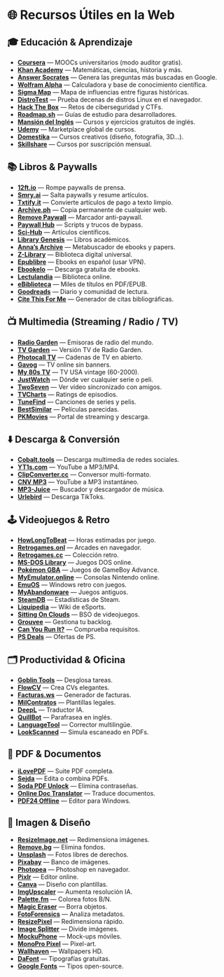 # 🌐 Recursos Útiles en la Web

## 🎓 Educación & Aprendizaje
- **[Coursera](https://www.coursera.org/)** — MOOCs universitarios (modo auditor gratis).
- **[Khan Academy](https://es.khanacademy.org/)** — Matemáticas, ciencias, historia y más.
- **[Answer Socrates](https://answersocrates.com/)** — Genera las preguntas más buscadas en Google.
- **[Wolfram Alpha](https://www.wolframalpha.com/)** — Calculadora y base de conocimiento científica.
- **[Sigma Map](https://www.sigmamap.com/)** — Mapa de influencias entre figuras históricas.
- **[DistroTest](https://distrotest.net/)** — Prueba decenas de distros Linux en el navegador.
- **[Hack The Box](https://www.hackthebox.com/)** — Retos de ciberseguridad y CTFs.
- **[Roadmap.sh](https://roadmap.sh/)** — Guías de estudio para desarrolladores.
- **[Mansión del Inglés](https://www.mansioningles.com/)** — Cursos y ejercicios gratuitos de inglés.
- **[Udemy](https://www.udemy.com/)** — Marketplace global de cursos.
- **[Domestika](https://www.domestika.org/)** — Cursos creativos (diseño, fotografía, 3D…).
- **[Skillshare](https://www.skillshare.com/)** — Cursos por suscripción mensual.

## 📚 Libros & Paywalls
- **[12ft.io](https://12ft.io/)** — Rompe paywalls de prensa.
- **[Smry.ai](https://smry.ai/)** — Salta paywalls y resume artículos.
- **[Txtify.it](https://txtify.it/)** — Convierte artículos de pago a texto limpio.
- **[Archive.ph](https://archive.ph/)** — Copia permanente de cualquier web.
- **[Remove Paywall](https://github.com/iamadamdev/bypass-paywalls)** — Marcador anti-paywall.
- **[Paywall Hub](https://github.com/nbats/FMHYedit)** — Scripts y trucos de bypass.
- **[Sci-Hub](https://sci-hub.se/)** — Artículos científicos.
- **[Library Genesis](http://libgen.rs/)** — Libros académicos.
- **[Anna’s Archive](https://annas-archive.org/)** — Metabuscador de ebooks y papers.
- **[Z-Library](https://z-lib.is/)** — Biblioteca digital universal.
- **[Epublibre](https://epublibre.org/)** — Ebooks en español (usar VPN).
- **[Ebookelo](https://ebookelo.com/)** — Descarga gratuita de ebooks.
- **[Lectulandia](https://www.lectulandia.co/)** — Biblioteca online.
- **[eBiblioteca](https://www.ebiblioteca.org/)** — Miles de títulos en PDF/EPUB.
- **[Goodreads](https://www.goodreads.com/)** — Diario y comunidad de lectura.
- **[Cite This For Me](https://www.citethisforme.com/)** — Generador de citas bibliográficas.

## 📺 Multimedia (Streaming / Radio / TV)
- **[Radio Garden](http://radio.garden/)** — Emisoras de radio del mundo.
- **[TV Garden](https://www.tv-garden.com/)** — Versión TV de Radio Garden.
- **[Photocall TV](https://photocall.tv/)** — Cadenas de TV en abierto.
- **[Gavog](https://gavog.com/)** — TV online sin banners.
- **[My 80s TV](https://my80stv.com/)** — TV USA vintage (60-2000).
- **[JustWatch](https://www.justwatch.com/)** — Dónde ver cualquier serie o peli.
- **[TwoSeven](https://twoseven.xyz/)** — Ver vídeo sincronizado con amigos.
- **[TVCharts](https://www.tvcharts.co/)** — Ratings de episodios.
- **[TuneFind](https://www.tunefind.com/)** — Canciones de series y pelis.
- **[BestSimilar](https://bestsimilar.com/)** — Películas parecidas.
- **[PKMovies](https://pkmovies.info/)** — Portal de streaming y descarga.

## ⬇️ Descarga & Conversión
- **[Cobalt.tools](https://cobalt.tools/)** — Descarga multimedia de redes sociales.
- **[YT1s.com](https://yt1s.com/)** — YouTube a MP3/MP4.
- **[ClipConverter.cc](https://www.clipconverter.cc/)** — Conversor multi-formato.
- **[CNV MP3](https://cnv.to/)** — YouTube a MP3 instantáneo.
- **[MP3-Juice](https://www.mp3juices.cc/)** — Buscador y descargador de música.
- **[Urlebird](https://urlebird.com/)** — Descarga TikToks.

## 🕹️ Videojuegos & Retro
- **[HowLongToBeat](https://howlongtobeat.com/)** — Horas estimadas por juego.
- **[Retrogames.onl](https://www.retrogames.onl/)** — Arcades en navegador.
- **[Retrogames.cc](https://www.retrogames.cc/)** — Colección retro.
- **[MS-DOS Library](https://archive.org/details/softwarelibrary_msdos_games)** — Juegos DOS online.
- **[Pokémon GBA](https://www.pokemon-gba.com/)** — Juegos de GameBoy Advance.
- **[MyEmulator.online](https://myemulator.online/)** — Consolas Nintendo online.
- **[EmuOS](https://emupedia.net/beta/emuos/)** — Windows retro con juegos.
- **[MyAbandonware](https://www.myabandonware.com/)** — Juegos antiguos.
- **[SteamDB](https://steamdb.info/)** — Estadísticas de Steam.
- **[Liquipedia](https://liquipedia.net/)** — Wiki de eSports.
- **[Sitting On Clouds](https://downloads.khinsider.com/)** — BSO de videojuegos.
- **[Grouvee](https://www.grouvee.com/)** — Gestiona tu backlog.
- **[Can You Run It?](https://www.systemrequirementslab.com/cyri)** — Comprueba requisitos.
- **[PS Deals](https://psdeals.net/)** — Ofertas de PS.

## 🗂️ Productividad & Oficina
- **[Goblin Tools](https://goblin.tools/)** — Desglosa tareas.
- **[FlowCV](https://flowcv.io/)** — Crea CVs elegantes.
- **[Facturas.ws](https://facturas.ws/)** — Generador de facturas.
- **[MilContratos](https://www.milcontratos.com/)** — Plantillas legales.
- **[DeepL](https://www.deepl.com/translator)** — Traductor IA.
- **[QuillBot](https://quillbot.com/)** — Parafrasea en inglés.
- **[LanguageTool](https://languagetool.org/)** — Corrector multilingüe.
- **[LookScanned](https://www.lookscanned.io/)** — Simula escaneado en PDFs.

## 📄 PDF & Documentos
- **[iLovePDF](https://www.ilovepdf.com/es)** — Suite PDF completa.
- **[Sejda](https://www.sejda.com/)** — Edita o combina PDFs.
- **[Soda PDF Unlock](https://www.sodapdf.com/pdf-unlock/)** — Elimina contraseñas.
- **[Online Doc Translator](https://www.onlinedoctranslator.com/)** — Traduce documentos.
- **[PDF24 Offline](https://tools.pdf24.org/es/descargar)** — Editor para Windows.

## 🎨 Imagen & Diseño
- **[ResizeImage.net](https://resizeimage.net/)** — Redimensiona imágenes.
- **[Remove.bg](https://www.remove.bg/)** — Elimina fondos.
- **[Unsplash](https://unsplash.com/)** — Fotos libres de derechos.
- **[Pixabay](https://pixabay.com/)** — Banco de imágenes.
- **[Photopea](https://www.photopea.com/)** — Photoshop en navegador.
- **[Pixlr](https://pixlr.com/)** — Editor online.
- **[Canva](https://www.canva.com/)** — Diseño con plantillas.
- **[ImgUpscaler](https://imgupscaler.com/)** — Aumenta resolución IA.
- **[Palette.fm](https://palette.fm/)** — Colorea fotos B/N.
- **[Magic Eraser](https://magicstudio.com/magiceraser/)** — Borra objetos.
- **[FotoForensics](https://fotoforensics.com/)** — Analiza metadatos.
- **[ResizePixel](https://www.resizepixel.com/)** — Redimensiona rápido.
- **[Image Splitter](https://imagesplitter.net/)** — Divide imágenes.
- **[MockuPhone](https://mockuphone.com/)** — Mock-ups móviles.
- **[MonoPro Pixel](https://monopro.org/pixelart)** — Pixel-art.
- **[Wallhaven](https://wallhaven.cc/)** — Wallpapers HD.
- **[DaFont](https://www.dafont.com/es/)** — Tipografías gratuitas.
- **[Google Fonts](https://fonts.google.com/)** — Tipos open-source.

